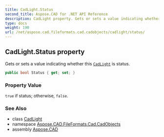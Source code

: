 ```yaml
---
title: CadLight.Status
second_title: Aspose.CAD for .NET API Reference
description: CadLight property. Gets or sets a value indicating whether this CadLight is status
type: docs
weight: 190
url: /net/aspose.cad.fileformats.cad.cadobjects/cadlight/status/
---
```

## CadLight.Status property

Gets or sets a value indicating whether this [`CadLight`](../) is status.

```csharp
public bool Status { get; set; }
```

### Property Value

`true` if status; otherwise, `false`.

### See Also

* class [CadLight](../)
* namespace [Aspose.CAD.FileFormats.Cad.CadObjects](../../cadlight/)
* assembly [Aspose.CAD](../../../)


